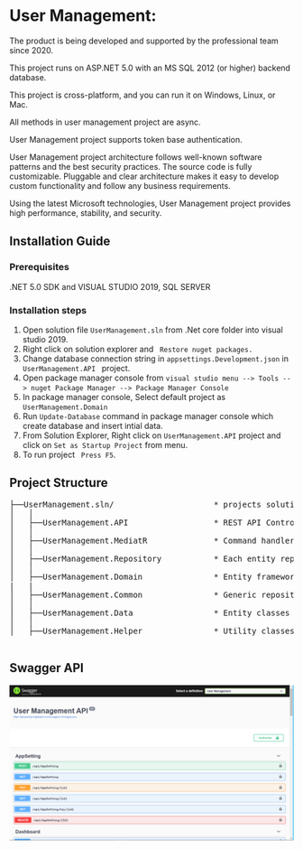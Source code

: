 User  Management:
===========

The product is being developed and supported by the professional team since 2020.

This project runs on ASP.NET 5.0 with an MS SQL 2012 (or higher) backend database.

This project is cross-platform, and you can run it on Windows, Linux, or Mac.

All methods in user management project are async.

User Management project supports token base authentication.

User Management project architecture follows well-known software patterns and the best security practices. The source code is fully customizable. Pluggable and clear architecture makes it easy to develop custom functionality and follow any business requirements.

Using the latest Microsoft technologies, User Management project provides high performance, stability, and security.

##  Installation Guide ##
### Prerequisites ###
.NET 5.0 SDK and VISUAL STUDIO 2019, SQL SERVER

### Installation steps ###
1. Open  solution file `UserManagement.sln` from .Net core folder into visual studio 2019.
2. Right click on solution explorer and ` Restore nuget packages.`
3. Change database connection string in `appsettings.Development.json` in `UserManagement.API ` project. 
4. Open package manager console from  ` visual studio menu --> Tools --> nuget Package Manager --> Package Manager Console `                       
5. In package manager console, Select default project as `UserManagement.Domain`
6. Run `Update-Database` command in package manager console which create database and insert intial data.
7. From Solution Explorer, Right click on ` UserManagement.API ` project and click on ` Set as Startup Project ` from menu.
8. To run project ` Press F5`.

##  Project Structure ##
   <pre class="prettyprint">
├──UserManagement.sln/                     * projects solution
│   │
│   ├──UserManagement.API                  * REST API Controller, Dependancy configuration, Auto mapper profile 
│   │
│   ├──UserManagement.MediatR              * Command handler, Query handler, Fluent API validation
│   │
│   ├──UserManagement.Repository           * Each entity repository
│   │
│   ├──UserManagement.Domain               * Entity framework dbContext 
|   |
│   ├──UserManagement.Common               * Generic repository and Unit of work patterns
│   │ 
│   ├──UserManagement.Data                 * Entity classes and DTO classes
│   │
│   ├──UserManagement.Helper               * Utility classes

</pre>
##  Swagger API ##
![alt text](swagger.PNG)
                        

 